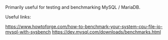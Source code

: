 Primarily useful for testing and benchmarking MySQL / MariaDB.

Useful links:

https://www.howtoforge.com/how-to-benchmark-your-system-cpu-file-io-mysql-with-sysbench
https://dev.mysql.com/downloads/benchmarks.html
